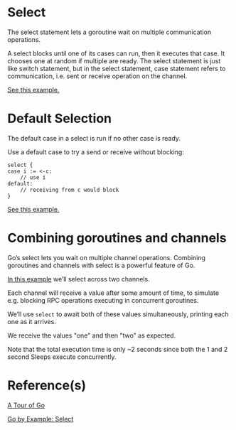 # Select

The select statement lets a goroutine wait on multiple communication operations.

A select blocks until one of its cases can run, then it executes that case. It chooses one at random if multiple are ready. The select statement is just like switch statement, but in the select statement, case statement refers to communication, i.e. sent or receive operation on the channel.

[See this example.](./examples/select/main.go)

# Default Selection

The default case in a select is run if no other case is ready.

Use a default case to try a send or receive without blocking:

```
select {
case i := <-c:
    // use i
default:
    // receiving from c would block
}
```

[See this example.](./examples/default-selection/main.go)

# Combining goroutines and channels

Go’s select lets you wait on multiple channel operations. Combining goroutines and channels with select is a powerful feature of Go.

[In this example](./examples/select-across-two-channels/main.go) we’ll select across two channels.

Each channel will receive a value after some amount of time, to simulate e.g. blocking RPC operations executing in concurrent goroutines.

We’ll use `select` to await both of these values simultaneously, printing each one as it arrives.

We receive the values "one" and then "two" as expected.

Note that the total execution time is only ~2 seconds since both the 1 and 2 second Sleeps execute concurrently.

# Reference(s)

[A Tour of Go](https://go.dev/tour/concurrency/5)

[Go by Example: Select](https://gobyexample.com/select)
